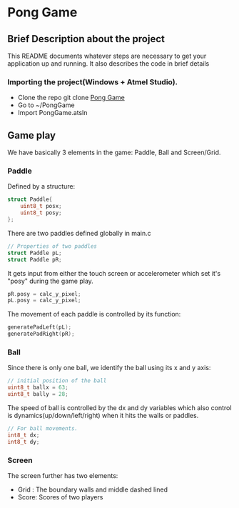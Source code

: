 # Pong Game #

## Brief Description about the project ##

This README documents whatever steps are necessary to get your application up and running. It also describes the code in brief details

### Importing the project(Windows + Atmel Studio). ###

* Clone the repo git clone [Pong Game](git@bitbucket.org:ritvik_sadana/ese519_pong.git)
* Go to ~/PongGame
* Import PongGame.atsln

## Game play ##

We have basically 3 elements in the game: Paddle, Ball and Screen/Grid.

### Paddle ###

Defined by a structure: 

```cpp
struct Paddle{
	uint8_t posx;
	uint8_t posy;
};
```

There are two paddles defined globally in main.c
```cpp
// Properties of two paddles
struct Paddle pL;
struct Paddle pR;
```
It gets input from either the touch screen or accelerometer which set it's "posy" during the game play.

```cpp
pR.posy = calc_y_pixel;
pL.posy = calc_y_pixel;
```

The movement of each paddle is controlled by its function:
```cpp
generatePadLeft(pL);
generatePadRight(pR);
```

### Ball ###

Since there is only one ball, we identify the ball using its x and y axis:
```cpp
// initial position of the ball
uint8_t ballx = 63;
uint8_t bally = 28;
```

The speed of ball is controlled by the dx and dy variables which also control is dynamics(up/down/left/right) when it hits the walls or paddles.
```cpp
// For ball movements.
int8_t dx;
int8_t dy;
```

### Screen ###

The screen further has two elements:
 
* Grid : The boundary walls and middle dashed lined
* Score: Scores of two players
 

